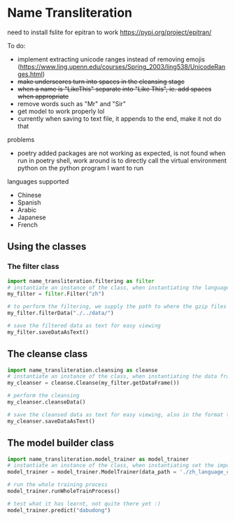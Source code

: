 # Name Transliteration

need to install fslite for epitran to work
<https://pypi.org/project/epitran/>

To do:

- implement extracting unicode ranges instead of removing emojis (<https://www.ling.upenn.edu/courses/Spring_2003/ling538/UnicodeRanges.html>)
- ~~make underscores turn into spaces in the cleansing stage~~
- ~~when a name is "LikeThis" separate into "Like This", ie. add spaces when appropriate~~
- remove words such as "Mr" and "Sir"
- get model to work properly lol
- currently when saving to text file, it appends to the end, make it not do that

problems

- poetry added packages are not working as expected, is not found when run in poetry shell, work around is to directly call the virtual environment python on the python program I want to run

languages supported

- Chinese
- Spanish
- Arabic
- Japanese
- French

## Using the classes

### The filter class

```python
import name_transliteration.filtering as filter
# instantiate an instance of the class, when instantiating the language is also set
my_filter = filter.Filter("zh")

# to perform the filtering, we supply the path to where the gzip files are stored
my_filter.filterData("./../data/")

# save the filtered data as text for easy viewing
my_filter.saveDataAsText()
```

## The cleanse class

```python
import name_transliteration.cleansing as cleanse
# instantiate an instance of the class, when instantiating the data frame to be cleansed on is also set
my_cleanser = cleanse.Cleanse(my_filter.getDataFrame())

# perform the cleansing
my_cleanser.cleanseData()

# save the cleansed data as text for easy viewing, also in the format that can be processed by the model builder
my_cleanser.saveDataAsText()
```

## The model builder class

```python
import name_transliteration.model_trainer as model_trainer
# instantiate an instance of the class, when instantiating set the important variables of the class
model_trainer = model_trainer.ModelTrainer(data_path = './zh_language_cleansed.txt', num_samples = 650)

# run the whole training process
model_trainer.runWholeTrainProcess()

# test what it has learnt, not quite there yet :)
model_trainer.predict("dabudong")
```
